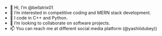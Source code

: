 - 👋 Hi, I’m @bellatrix01
- 👀 I’m interested in competitive coding and MERN stack development.
- 🌱 I code in C++ and Python.
- 💞️ I’m looking to collaborate on software projects.
- 📫 You can reach me at different social media platform (@yashiiidubey)) 

<!---
bellatrix01/bellatrix01 is a ✨ special ✨ repository because its `README.md` (this file) appears on your GitHub profile.
You can click the Preview link to take a look at your changes.
--->
